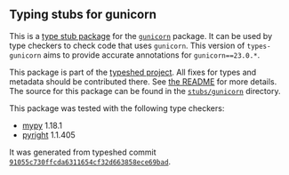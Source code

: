 ## Typing stubs for gunicorn

This is a [type stub package](https://typing.python.org/en/latest/tutorials/external_libraries.html)
for the [`gunicorn`](https://github.com/benoitc/gunicorn) package. It can be used by type checkers
to check code that uses `gunicorn`. This version of
`types-gunicorn` aims to provide accurate annotations for
`gunicorn==23.0.*`.

This package is part of the [typeshed project](https://github.com/python/typeshed).
All fixes for types and metadata should be contributed there.
See [the README](https://github.com/python/typeshed/blob/main/README.md)
for more details. The source for this package can be found in the
[`stubs/gunicorn`](https://github.com/python/typeshed/tree/main/stubs/gunicorn)
directory.

This package was tested with the following type checkers:
* [mypy](https://github.com/python/mypy/) 1.18.1
* [pyright](https://github.com/microsoft/pyright) 1.1.405

It was generated from typeshed commit
[`91055c730ffcda6311654cf32d663858ece69bad`](https://github.com/python/typeshed/commit/91055c730ffcda6311654cf32d663858ece69bad).